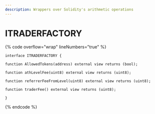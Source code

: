 ```yaml
---
description: Wrappers over Solidity's arithmetic operations
---
```


# ITRADERFACTORY

{% code overflow="wrap" lineNumbers="true" %}
```solidity
interface ITRADERFACTORY {

function AllowedTokens(address) external view returns (bool);

function athLevelFee(uint8) external view returns (uint8);

function referrerFeeFromLevel(uint8) external view returns (uint8);

function traderFee() external view returns (uint8);

}
```
{% endcode %}
